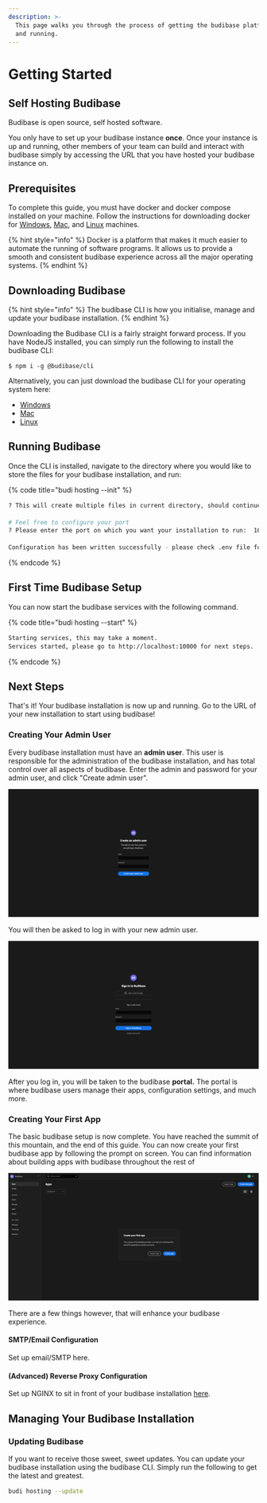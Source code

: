 ```yaml
---
description: >-
  This page walks you through the process of getting the budibase platform up
  and running.
---
```


# Getting Started

## Self Hosting Budibase

Budibase is open source, self hosted software. 

You only have to set up your budibase instance **once**. Once your instance is up and running, other members of your team can build and interact with budibase simply by accessing the URL that you have hosted your budibase instance on.

## Prerequisites

To complete this guide, you must have docker and docker compose installed on your machine. Follow the instructions for downloading docker for [Windows](https://docs.docker.com/docker-for-windows/install/), [Mac](https://docs.docker.com/docker-for-mac/install/), and [Linux](https://docs.docker.com/engine/install/ubuntu/) machines.

{% hint style="info" %}
Docker is a platform that makes it much easier to automate  the running of software programs. It allows us to provide a smooth and consistent budibase experience across all the major operating systems.
{% endhint %}

## Downloading Budibase

{% hint style="info" %}
The budibase CLI is how you initialise, manage and update your budibase installation.
{% endhint %}

Downloading the Budibase CLI is a fairly straight forward process. If you have NodeJS installed, you can simply run the following to install the budibase CLI:

```
$ npm i -g @budibase/cli
```

Alternatively, you can just download the budibase CLI for your operating system here:

* [Windows](https://github.com/Budibase/budibase/releases/download/latest/cli-win.exe)
* [Mac](https://github.com/Budibase/budibase/releases/download/latest/cli-macos)
* [Linux](https://github.com/Budibase/budibase/releases/download/latest/cli-linux)

## Running Budibase

Once the CLI is installed, navigate to the directory where you would like to store the files for your budibase installation, and run:

{% code title="budi hosting --init" %}
```bash
? This will create multiple files in current directory, should continue? Yes

# Feel free to configure your port
? Please enter the port on which you want your installation to run:  10000

Configuration has been written successfully - please check .env file for more details.
```
{% endcode %}

## First Time Budibase Setup

You can now start the budibase services with the following command.

{% code title="budi hosting --start" %}
```bash
Starting services, this may take a moment.
Services started, please go to http://localhost:10000 for next steps.
```
{% endcode %}

## Next Steps

That's it! Your budibase installation is now up and running. Go to the URL of your new installation to start using budibase!

### Creating Your Admin User

Every budibase installation must have an **admin user**. This user is responsible for the administration of the budibase installation, and has total control over all aspects of budibase. Enter the admin and password for your admin user, and click "Create admin user".

![](.gitbook/assets/screenshot-2021-05-21-at-10.27.37%20%281%29.png)

You will then be asked to log in with your new admin user.

![](.gitbook/assets/screenshot-2021-05-21-at-10.42.48.png)

After you log in, you will be taken to the budibase **portal.** The portal is where budibase users manage their apps, configuration settings, and much more.

### Creating Your First App

The basic budibase setup is now complete. You have reached the summit of this mountain, and the end of this guide. You can now create your first budibase app by following the prompt on screen. You can find information about building apps with budibase throughout the rest of 

![](.gitbook/assets/screenshot-2021-05-21-at-11.03.04.png)

There are a few things however, that will enhance your budibase experience.

#### SMTP/Email Configuration

Set up email/SMTP here.

#### \(Advanced\) Reverse Proxy Configuration

Set up NGINX to sit in front of your budibase installation [here](self-hosting/advanced-options/reverse-proxy.md).

## Managing Your Budibase Installation

### Updating Budibase

If you want to receive those sweet, sweet updates. You can update your budibase installation using the budibase CLI. Simply run the following to get the latest and greatest.

```bash
budi hosting --update 
```

